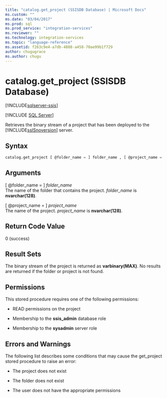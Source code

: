 ```yaml
---
title: "catalog.get_project (SSISDB Database) | Microsoft Docs"
ms.custom: ""
ms.date: "03/04/2017"
ms.prod: sql
ms.prod_service: "integration-services"
ms.reviewer: ""
ms.technology: integration-services
ms.topic: "language-reference"
ms.assetid: f263c9e4-a7db-4888-a458-70ae99b1f729
author: chugugrace
ms.author: chugu
---
```

# catalog.get_project (SSISDB Database)

[!INCLUDE[sqlserver-ssis](../../includes/applies-to-version/sqlserver-ssis.md)]


[!INCLUDE [SQL Server](../../includes/applies-to-version/sqlserver.md)]

  Retrieves the binary stream of a project that has been deployed to the [!INCLUDE[ssISnoversion](../../includes/ssisnoversion-md.md)] server.  
  
## Syntax  
  
```sql  
catalog.get_project [ @folder_name = ] folder_name , [ @project_name = ] project_name   
```  
  
## Arguments  
 [ @folder_name = ] *folder_name*  
 The name of the folder that contains the project. *folder_name* is **nvarchar(128)**.  
  
 [ @project_name = ] *project_name*  
 The name of the project. *project_name* is **nvarchar(128)**.  
  
## Return Code Value  
 0 (success)  
  
## Result Sets  
 The binary stream of the project is returned as **varbinary(MAX)**. No results are returned if the folder or project is not found.  
  
## Permissions  
 This stored procedure requires one of the following permissions:  
  
-   READ permissions on the project  
  
-   Membership to the **ssis_admin** database role  
  
-   Membership to the **sysadmin** server role  
  
## Errors and Warnings  
 The following list describes some conditions that may cause the get_project stored procedure to raise an error:  
  
-   The project does not exist  
  
-   The folder does not exist  
  
-   The user does not have the appropriate permissions  
  
  
